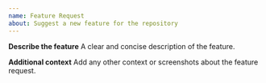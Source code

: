 ```yaml
---
name: Feature Request
about: Suggest a new feature for the repository
---
```


**Describe the feature**
A clear and concise description of the feature.

**Additional context**
Add any other context or screenshots about the feature request.